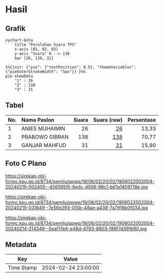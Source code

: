 # Hasil

## Grafik

```mermaid
xychart-beta
    title "Perolehan Suara TPS"
    x-axis [01, 02, 03]
    y-axis "Suara" 0 --> 138
    bar [26, 138, 31]
```

```mermaid
%%{init: {"pie": {"textPosition": 0.5}, "themeVariables": {"pieOuterStrokeWidth": "5px"}} }%%
pie showData
    "1" : 26
    "2" : 138
    "3" : 31
```

## Tabel

| No. | Nama Paslon    | Suara | Suara (raw) | Persentase |
|:--- |:-------------- | -----:| -----------:| ----------:|
| 1   | ANIES MUHAIMIN | 26    | [26][p-1]   | 13,33      |
| 2   | PRABOWO GIBRAN | 138   | [138][p-2]  | 70,77      |
| 3   | GANJAR MAHFUD  | 31    | [31][p-3]   | 15,90      |


[p-1]: https://github.com/gigit-pemilu/pemilu-2024-19-kepulauan-bangka-belitung/blob/main/pilpres/hitung-suara/sub/19-kepulauan-bangka-belitung/sub/06-belitung-timur/sub/02-gantung/sub/2002-selingsing/sub/004-tps/sub/paslon-1.txt
[p-2]: https://github.com/gigit-pemilu/pemilu-2024-19-kepulauan-bangka-belitung/blob/main/pilpres/hitung-suara/sub/19-kepulauan-bangka-belitung/sub/06-belitung-timur/sub/02-gantung/sub/2002-selingsing/sub/004-tps/sub/paslon-2.txt
[p-3]: https://github.com/gigit-pemilu/pemilu-2024-19-kepulauan-bangka-belitung/blob/main/pilpres/hitung-suara/sub/19-kepulauan-bangka-belitung/sub/06-belitung-timur/sub/02-gantung/sub/2002-selingsing/sub/004-tps/sub/paslon-3.txt

## Foto C Plano

https://sirekap-obj-formc.kpu.go.id/8734/pemilu/ppwp/19/06/02/20/02/1906022002004-20240215-002405--456565f5-8edc-4506-98c1-b61e1409718e.jpg

https://sirekap-obj-formc.kpu.go.id/8734/pemilu/ppwp/19/06/02/20/02/1906022002004-20240215-031849--7e56e293-015b-48ae-a438-7a7916b0f034.jpg

https://sirekap-obj-formc.kpu.go.id/8734/pemilu/ppwp/19/06/02/20/02/1906022002004-20240214-214349--5eaf17e4-e48d-4793-8803-f89f7d391b90.jpg


## Metadata

| Key        | Value               |
| ---------- | ------------------- |
| Time Stamp | 2024-02-24 23:00:00 |



